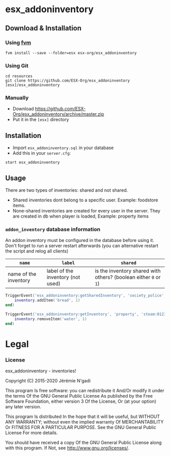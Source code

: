# esx_addoninventory

## Download & Installation

### Using [fvm](https://github.com/qlaffont/fvm-installer)
```
fvm install --save --folder=esx esx-org/esx_addoninventory
```

### Using Git
```
cd resources
git clone https://github.com/ESX-Org/esx_addoninventory [esx]/esx_addoninventory
```

### Manually
- Download https://github.com/ESX-Org/esx_addoninventory/archive/master.zip
- Put it in the `[esx]` directory

## Installation
- Import `esx_addoninventory.sql` in your database
- Add this in your `server.cfg`:

```
start esx_addoninventory
```

## Usage
There are two types of inventories: shared and not shared.

- Shared inventories dont belong to a specific user. Example: foodstore items.
- None-shared inventories are created for every user in the server. They are created in db when player is loaded, Example: property items

### `addon_inventory` database information
An addon inventory must be configured in the database before using it. Don't forget to run a server restart afterwards (you can alternative restart the script and relog all clients)

| `name`   | `label` | `shared` |
| -------- | ------- | -------- |
| name of the inventory | label of the inventory (not used) | is the inventory shared with others? (boolean either `0` or `1`) |

```lua
TriggerEvent('esx_addoninventory:getSharedInventory', 'society_police', function(inventory)
	inventory.addItem('bread', 1)
end)

TriggerEvent('esx_addoninventory:getInventory', 'property', 'steam:0123456789', function(inventory)
	inventory.removeItem('water', 1)
end)

```
# Legal
### License
esx_addoninventory - inventories!

Copyright (C) 2015-2020 Jérémie N'gadi

This program Is free software: you can redistribute it And/Or modify it under the terms Of the GNU General Public License As published by the Free Software Foundation, either version 3 Of the License, Or (at your option) any later version.

This program Is distributed In the hope that it will be useful, but WITHOUT ANY WARRANTY; without even the implied warranty Of MERCHANTABILITY Or FITNESS FOR A PARTICULAR PURPOSE. See the GNU General Public License For more details.

You should have received a copy Of the GNU General Public License along with this program. If Not, see http://www.gnu.org/licenses/.